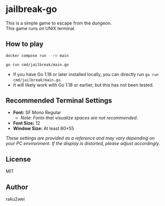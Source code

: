 # jailbreak-go

This is a simple game to escape from the dungeon.<br>
This game runs on UNIX terminal.

## How to play

```sh
docker compose run --rm main
```
```sh
go run cmd/jailbreak/main.go
```
- If you have Go 1.18 or later installed locally, you can directly run `go run cmd/jailbreak/main.go`.
- It will likely work with Go 1.18 or earlier, but this has not been tested.

## Recommended Terminal Settings

- **Font:** SF Mono Regular  
  - *Note: Fonts that visualize spaces are not recommended.*
- **Font Size:** 12
- **Window Size:** At least 80×55

*These settings are provided as a reference and may vary depending on your PC environment. If the display is distorted, please adjust accordingly.*

## License

MIT

## Author

raku2wei
